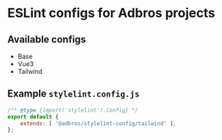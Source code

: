 # ESLint configs for Adbros projects

## Available configs

- Base
- Vue3
- Tailwind

## Example `stylelint.config.js`

```javascript
/** @type {import('stylelint').Config} */
export default {
	extends: [ '@adbros/stylelint-config/tailwind' ],
};
```